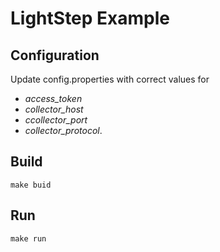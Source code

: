 # LightStep Example

## Configuration

Update config.properties with correct values for 
- _access_token_
- _collector_host_
- _ccollector_port_
- _collector_protocol_.

## Build
```shell script
make buid
```

## Run
```shell script
make run
```
